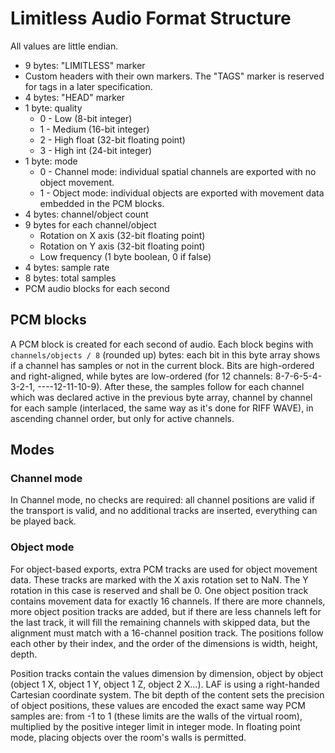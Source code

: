 # Limitless Audio Format Structure
All values are little endian.
* 9 bytes: "LIMITLESS" marker
* Custom headers with their own markers. The "TAGS" marker is reserved for tags in a later specification.
* 4 bytes: "HEAD" marker
* 1 byte: quality
    * 0 - Low (8-bit integer)
    * 1 - Medium (16-bit integer)
    * 2 - High float (32-bit floating point)
    * 3 - High int (24-bit integer)
* 1 byte: mode
    * 0 - Channel mode: individual spatial channels are exported with no object movement.
    * 1 - Object mode: individual objects are exported with movement data embedded in the PCM blocks.
* 4 bytes: channel/object count
* 9 bytes for each channel/object
    * Rotation on X axis (32-bit floating point)
    * Rotation on Y axis (32-bit floating point)
    * Low frequency (1 byte boolean, 0 if false)
* 4 bytes: sample rate
* 8 bytes: total samples
* PCM audio blocks for each second

## PCM blocks
A PCM block is created for each second of audio. Each block begins with
`channels/objects / 8` (rounded up) bytes: each bit in this byte array shows if
a channel has samples or not in the current block. Bits are high-ordered and
right-aligned, while bytes are low-ordered (for 12 channels: 8-7-6-5-4-3-2-1,
----12-11-10-9). After these, the samples follow for each channel which was
declared active in the previous byte array, channel by channel for each sample
(interlaced, the same way as it's done for RIFF WAVE), in ascending channel
order, but only for active channels.

## Modes
### Channel mode
In Channel mode, no checks are required: all channel positions are valid if the
transport is valid, and no additional tracks are inserted, everything can be
played back.

### Object mode
For object-based exports, extra PCM tracks are used for object movement data.
These tracks are marked with the X axis rotation set to NaN. The Y rotation in
this case is reserved and shall be 0. One object position track contains
movement data for exactly 16 channels. If there are more channels, more object
position tracks are added, but if there are less channels left for the last
track, it will fill the remaining channels with skipped data, but the alignment
must match with a 16-channel position track. The positions follow each other by
their index, and the order of the dimensions is width, height, depth.

Position tracks contain the values dimension by dimension, object by object
(object 1 X, object 1 Y, object 1 Z, object 2 X...). LAF is using a right-handed
Cartesian coordinate system. The bit depth of the content sets the precision of
object positions, these values are encoded the exact same way PCM samples are:
from -1 to 1 (these limits are the walls of the virtual room), multiplied by the
positive integer limit in integer mode. In floating point mode, placing objects
over the room's walls is permitted.

